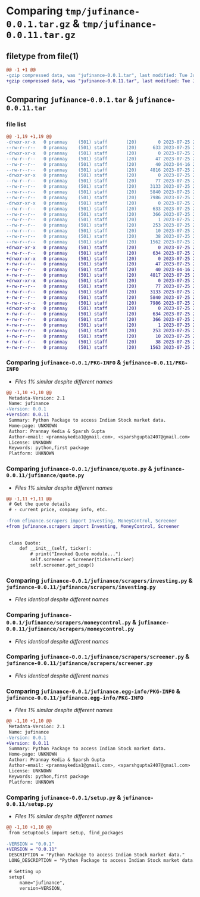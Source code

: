 # Comparing `tmp/jufinance-0.0.1.tar.gz` & `tmp/jufinance-0.0.11.tar.gz`

## filetype from file(1)

```diff
@@ -1 +1 @@
-gzip compressed data, was "jufinance-0.0.1.tar", last modified: Tue Jul 25 21:23:01 2023, max compression
+gzip compressed data, was "jufinance-0.0.11.tar", last modified: Tue Jul 25 21:29:05 2023, max compression
```

## Comparing `jufinance-0.0.1.tar` & `jufinance-0.0.11.tar`

### file list

```diff
@@ -1,19 +1,19 @@
-drwxr-xr-x   0 prannay    (501) staff       (20)        0 2023-07-25 21:23:01.377931 jufinance-0.0.1/
--rw-r--r--   0 prannay    (501) staff       (20)      633 2023-07-25 21:23:01.377713 jufinance-0.0.1/PKG-INFO
-drwxr-xr-x   0 prannay    (501) staff       (20)        0 2023-07-25 21:23:01.376258 jufinance-0.0.1/jufinance/
--rw-r--r--   0 prannay    (501) staff       (20)       47 2023-07-25 20:40:36.000000 jufinance-0.0.1/jufinance/__init__.py
--rw-r--r--   0 prannay    (501) staff       (20)       40 2023-04-16 20:00:34.000000 jufinance-0.0.1/jufinance/historical.py
--rw-r--r--   0 prannay    (501) staff       (20)     4816 2023-07-25 21:10:24.000000 jufinance-0.0.1/jufinance/quote.py
-drwxr-xr-x   0 prannay    (501) staff       (20)        0 2023-07-25 21:23:01.377454 jufinance-0.0.1/jufinance/scrapers/
--rw-r--r--   0 prannay    (501) staff       (20)       77 2023-07-25 20:47:32.000000 jufinance-0.0.1/jufinance/scrapers/__init__.py
--rw-r--r--   0 prannay    (501) staff       (20)     3133 2023-07-25 21:06:44.000000 jufinance-0.0.1/jufinance/scrapers/investing.py
--rw-r--r--   0 prannay    (501) staff       (20)     5840 2023-07-25 21:11:01.000000 jufinance-0.0.1/jufinance/scrapers/moneycontrol.py
--rw-r--r--   0 prannay    (501) staff       (20)     7986 2023-07-25 21:10:49.000000 jufinance-0.0.1/jufinance/scrapers/screener.py
-drwxr-xr-x   0 prannay    (501) staff       (20)        0 2023-07-25 21:23:01.376947 jufinance-0.0.1/jufinance.egg-info/
--rw-r--r--   0 prannay    (501) staff       (20)      633 2023-07-25 21:23:01.000000 jufinance-0.0.1/jufinance.egg-info/PKG-INFO
--rw-r--r--   0 prannay    (501) staff       (20)      366 2023-07-25 21:23:01.000000 jufinance-0.0.1/jufinance.egg-info/SOURCES.txt
--rw-r--r--   0 prannay    (501) staff       (20)        1 2023-07-25 21:23:01.000000 jufinance-0.0.1/jufinance.egg-info/dependency_links.txt
--rw-r--r--   0 prannay    (501) staff       (20)      253 2023-07-25 21:23:01.000000 jufinance-0.0.1/jufinance.egg-info/requires.txt
--rw-r--r--   0 prannay    (501) staff       (20)       10 2023-07-25 21:23:01.000000 jufinance-0.0.1/jufinance.egg-info/top_level.txt
--rw-r--r--   0 prannay    (501) staff       (20)       38 2023-07-25 21:23:01.377983 jufinance-0.0.1/setup.cfg
--rw-r--r--   0 prannay    (501) staff       (20)     1562 2023-07-25 21:21:54.000000 jufinance-0.0.1/setup.py
+drwxr-xr-x   0 prannay    (501) staff       (20)        0 2023-07-25 21:29:05.048964 jufinance-0.0.11/
+-rw-r--r--   0 prannay    (501) staff       (20)      634 2023-07-25 21:29:05.048816 jufinance-0.0.11/PKG-INFO
+drwxr-xr-x   0 prannay    (501) staff       (20)        0 2023-07-25 21:29:05.047333 jufinance-0.0.11/jufinance/
+-rw-r--r--   0 prannay    (501) staff       (20)       47 2023-07-25 20:40:36.000000 jufinance-0.0.11/jufinance/__init__.py
+-rw-r--r--   0 prannay    (501) staff       (20)       40 2023-04-16 20:00:34.000000 jufinance-0.0.11/jufinance/historical.py
+-rw-r--r--   0 prannay    (501) staff       (20)     4817 2023-07-25 21:27:22.000000 jufinance-0.0.11/jufinance/quote.py
+drwxr-xr-x   0 prannay    (501) staff       (20)        0 2023-07-25 21:29:05.048621 jufinance-0.0.11/jufinance/scrapers/
+-rw-r--r--   0 prannay    (501) staff       (20)       77 2023-07-25 20:47:32.000000 jufinance-0.0.11/jufinance/scrapers/__init__.py
+-rw-r--r--   0 prannay    (501) staff       (20)     3133 2023-07-25 21:06:44.000000 jufinance-0.0.11/jufinance/scrapers/investing.py
+-rw-r--r--   0 prannay    (501) staff       (20)     5840 2023-07-25 21:11:01.000000 jufinance-0.0.11/jufinance/scrapers/moneycontrol.py
+-rw-r--r--   0 prannay    (501) staff       (20)     7986 2023-07-25 21:10:49.000000 jufinance-0.0.11/jufinance/scrapers/screener.py
+drwxr-xr-x   0 prannay    (501) staff       (20)        0 2023-07-25 21:29:05.048046 jufinance-0.0.11/jufinance.egg-info/
+-rw-r--r--   0 prannay    (501) staff       (20)      634 2023-07-25 21:29:05.000000 jufinance-0.0.11/jufinance.egg-info/PKG-INFO
+-rw-r--r--   0 prannay    (501) staff       (20)      366 2023-07-25 21:29:05.000000 jufinance-0.0.11/jufinance.egg-info/SOURCES.txt
+-rw-r--r--   0 prannay    (501) staff       (20)        1 2023-07-25 21:29:05.000000 jufinance-0.0.11/jufinance.egg-info/dependency_links.txt
+-rw-r--r--   0 prannay    (501) staff       (20)      253 2023-07-25 21:29:05.000000 jufinance-0.0.11/jufinance.egg-info/requires.txt
+-rw-r--r--   0 prannay    (501) staff       (20)       10 2023-07-25 21:29:05.000000 jufinance-0.0.11/jufinance.egg-info/top_level.txt
+-rw-r--r--   0 prannay    (501) staff       (20)       38 2023-07-25 21:29:05.049005 jufinance-0.0.11/setup.cfg
+-rw-r--r--   0 prannay    (501) staff       (20)     1563 2023-07-25 21:28:32.000000 jufinance-0.0.11/setup.py
```

### Comparing `jufinance-0.0.1/PKG-INFO` & `jufinance-0.0.11/PKG-INFO`

 * *Files 1% similar despite different names*

```diff
@@ -1,10 +1,10 @@
 Metadata-Version: 2.1
 Name: jufinance
-Version: 0.0.1
+Version: 0.0.11
 Summary: Python Package to access Indian Stock market data.
 Home-page: UNKNOWN
 Author: Prannay Kedia & Sparsh Gupta
 Author-email: <prannaykedia1@gmail.com>, <sparshgupta2407@gmail.com>
 License: UNKNOWN
 Keywords: python,first package
 Platform: UNKNOWN
```

### Comparing `jufinance-0.0.1/jufinance/quote.py` & `jufinance-0.0.11/jufinance/quote.py`

 * *Files 1% similar despite different names*

```diff
@@ -1,11 +1,11 @@
 # Get the quote details
 # - current price, company info, etc.
 
-from efinance.scrapers import Investing, MoneyControl, Screener
+from jufinance.scrapers import Investing, MoneyControl, Screener
 
 
 class Quote:
     def __init__(self, ticker):
         # print("Invoked Quote module...")
         self.screener = Screener(ticker=ticker)
         self.screener.get_soup()
```

### Comparing `jufinance-0.0.1/jufinance/scrapers/investing.py` & `jufinance-0.0.11/jufinance/scrapers/investing.py`

 * *Files identical despite different names*

### Comparing `jufinance-0.0.1/jufinance/scrapers/moneycontrol.py` & `jufinance-0.0.11/jufinance/scrapers/moneycontrol.py`

 * *Files identical despite different names*

### Comparing `jufinance-0.0.1/jufinance/scrapers/screener.py` & `jufinance-0.0.11/jufinance/scrapers/screener.py`

 * *Files identical despite different names*

### Comparing `jufinance-0.0.1/jufinance.egg-info/PKG-INFO` & `jufinance-0.0.11/jufinance.egg-info/PKG-INFO`

 * *Files 1% similar despite different names*

```diff
@@ -1,10 +1,10 @@
 Metadata-Version: 2.1
 Name: jufinance
-Version: 0.0.1
+Version: 0.0.11
 Summary: Python Package to access Indian Stock market data.
 Home-page: UNKNOWN
 Author: Prannay Kedia & Sparsh Gupta
 Author-email: <prannaykedia1@gmail.com>, <sparshgupta2407@gmail.com>
 License: UNKNOWN
 Keywords: python,first package
 Platform: UNKNOWN
```

### Comparing `jufinance-0.0.1/setup.py` & `jufinance-0.0.11/setup.py`

 * *Files 1% similar despite different names*

```diff
@@ -1,10 +1,10 @@
 from setuptools import setup, find_packages
 
-VERSION = "0.0.1"
+VERSION = "0.0.11"
 DESCRIPTION = "Python Package to access Indian Stock market data."
 LONG_DESCRIPTION = "Python Package to access Indian Stock market data. This is for educational purposes only."
 
 # Setting up
 setup(
     name="jufinance",
     version=VERSION,
```


